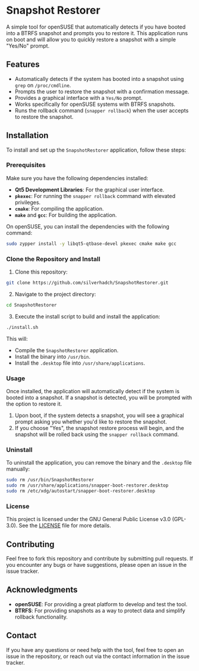 # Snapshot Restorer

A simple tool for openSUSE that automatically detects if you have booted into a BTRFS snapshot and prompts you to restore it. This application runs on boot and will allow you to quickly restore a snapshot with a simple "Yes/No" prompt.

## Features

- Automatically detects if the system has booted into a snapshot using `grep` on `/proc/cmdline`.
- Prompts the user to restore the snapshot with a confirmation message.
- Provides a graphical interface with a `Yes/No` prompt.
- Works specifically for openSUSE systems with BTRFS snapshots.
- Runs the rollback command (`snapper rollback`) when the user accepts to restore the snapshot.

## Installation

To install and set up the `SnapshotRestorer` application, follow these steps:

### Prerequisites

Make sure you have the following dependencies installed:

- **Qt5 Development Libraries**: For the graphical user interface.
- **`pkexec`**: For running the `snapper rollback` command with elevated privileges.
- **`cmake`**: For compiling the application.
- **`make`** and **`gcc`**: For building the application.

On openSUSE, you can install the dependencies with the following command:

```bash
sudo zypper install -y libqt5-qtbase-devel pkexec cmake make gcc
```

### Clone the Repository and Install

1. Clone this repository:

```bash
git clone https://github.com/silverhadch/SnapshotRestorer.git
```

2. Navigate to the project directory:

```bash
cd SnapshotRestorer
```

3. Execute the install script to build and install the application:

```bash
./install.sh
```

This will:
- Compile the `SnapshotRestorer` application.
- Install the binary into `/usr/bin`.
- Install the `.desktop` file into `/usr/share/applications`.

### Usage

Once installed, the application will automatically detect if the system is booted into a snapshot. If a snapshot is detected, you will be prompted with the option to restore it.

1. Upon boot, if the system detects a snapshot, you will see a graphical prompt asking you whether you'd like to restore the snapshot.
2. If you choose "Yes", the snapshot restore process will begin, and the snapshot will be rolled back using the `snapper rollback` command.

### Uninstall

To uninstall the application, you can remove the binary and the `.desktop` file manually:

```bash
sudo rm /usr/bin/SnapshotRestorer
sudo rm /usr/share/applications/snapper-boot-restorer.desktop
sudo rm /etc/xdg/autostart/snapper-boot-restorer.desktop
```

### License

This project is licensed under the GNU General Public License v3.0 (GPL-3.0). See the [LICENSE](LICENSE) file for more details.

## Contributing

Feel free to fork this repository and contribute by submitting pull requests. If you encounter any bugs or have suggestions, please open an issue in the issue tracker.

## Acknowledgments

- **openSUSE**: For providing a great platform to develop and test the tool.
- **BTRFS**: For providing snapshots as a way to protect data and simplify rollback functionality.

## Contact

If you have any questions or need help with the tool, feel free to open an issue in the repository, or reach out via the contact information in the issue tracker.

